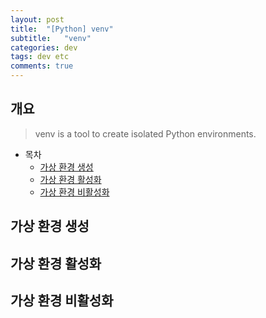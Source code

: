 ```yaml
---
layout: post
title:  "[Python] venv"
subtitle:   "venv"
categories: dev
tags: dev etc   
comments: true
---
```



## 개요
> venv is a tool to create isolated Python environments.
  
- 목차
    - [가상 환경 생성](#가상-환경-생성) 
    - [가상 환경 활성화](#가상-환경-활성화)
    - [가상 환경 비활성화](#가상-환경-비활성화)


## 가상 환경 생성


## 가상 환경 활성화


## 가상 환경 비활성화
